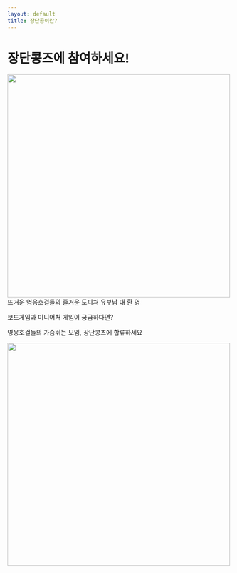 ```yaml
---
layout: default
title: 장단콩이란?
---
```


<div id="contact">
  <h1 class="pageTitle">장단콩즈에 참여하세요!</h1>
  <img src="{{ '/assets/img/jdk1.jpeg' | relative_url }}" alt="" width="500">
	<a>뜨거운 영웅호걸들의 즐거운 도피처 유부남 대 환 영</a>
  <p>보드게임과 미니어처 게임이 궁금하다면?</p>
  <p>영웅호걸들의 가슴뛰는 모임, 장단콩즈에 합류하세요</p>
  <img src="{{ '/assets/img/jdk5.png' | relative_url }}" alt="" width="500">
</div>
